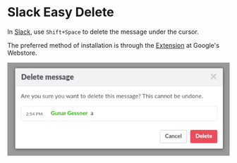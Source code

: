 # Slack Easy Delete

In [Slack](https://slack.com/), use `Shift+Space` to delete the message under
the cursor.

The preferred method of installation is through the [Extension](https://chrome.google.com/webstore/detail/aofnbjmngnhhacenlhfdodidiebiicob/) at Google's Webstore.

![screnshot](screenshot.png)

